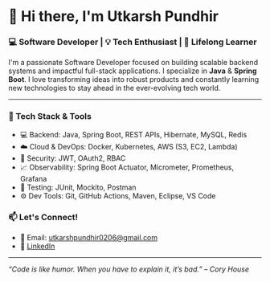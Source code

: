 # 👋 Hi there, I'm Utkarsh Pundhir

### 💻 Software Developer | 💡 Tech Enthusiast | 🚀 Lifelong Learner

I'm a passionate Software Developer focused on building scalable backend systems and impactful full-stack applications. I specialize in **Java** & **Spring Boot**. I love transforming ideas into robust products and constantly learning new technologies to stay ahead in the ever-evolving tech world.

---

### 🔧 Tech Stack & Tools

- 💻 Backend: Java, Spring Boot, REST APIs, Hibernate, MySQL, Redis
- ☁️ Cloud & DevOps: Docker, Kubernetes, AWS (S3, EC2, Lambda)
- 🔐 Security: JWT, OAuth2, RBAC
- 📈 Observability: Spring Boot Actuator, Micrometer, Prometheus, Grafana
- 🧪 Testing: JUnit, Mockito, Postman
- ⚙️ Dev Tools: Git, GitHub Actions, Maven, Eclipse, VS Code


### 📫 Let's Connect!

- 📧 Email: utkarshpundhir0206@gmail.com 
- 💼 [LinkedIn](https://www.linkedin.com/in/utkarsh-pundhir-2561b6192/)

---

_“Code is like humor. When you have to explain it, it’s bad.” – Cory House_
